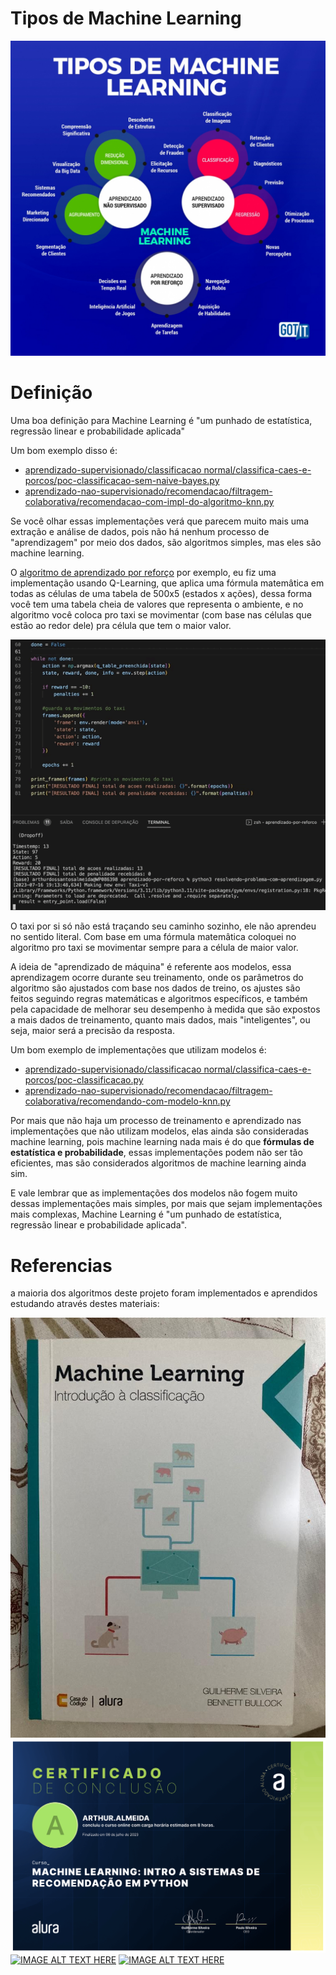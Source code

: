 # Tipos de Machine Learning

![img](/assets/tipos.jpeg)

# Definição

Uma boa definição para Machine Learning é "um punhado de estatística, regressão linear e probabilidade aplicada"

Um bom exemplo disso é: 
- [aprendizado-supervisionado/classificacao normal/classifica-caes-e-porcos/poc-classificacao-sem-naive-bayes.py](https://github.com/DeveloperArthur/machine-learning/blob/main/aprendizado-supervisionado/classificacao%20normal/classifica-caes-e-porcos/poc-classificacao-sem-naive-bayes.py)
- [aprendizado-nao-supervisionado/recomendacao/filtragem-colaborativa/recomendacao-com-impl-do-algoritmo-knn.py](https://github.com/DeveloperArthur/machine-learning/blob/main/aprendizado-nao-supervisionado/recomendacao/filtragem-colaborativa/recomendacao-com-impl-do-algoritmo-knn.py)

Se você olhar essas implementações verá que parecem muito mais uma extração e análise de dados, pois não há nenhum processo de "aprendizagem" por meio dos dados, são algoritmos simples, mas eles são machine learning.

O [algoritmo de aprendizado por reforço](https://github.com/DeveloperArthur/machine-learning/blob/main/aprendizado-por-reforco/resolvendo-problema-com-aprendizagem.py) por exemplo, eu fiz uma implementação usando Q-Learning, que aplica uma fórmula matemâtica em todas as células de uma tabela de 500x5 (estados x ações), dessa forma você tem uma tabela cheia de valores que representa o ambiente, e no algoritmo você coloca pro taxi se movimentar (com base nas células que estão ao redor dele) pra célula que tem o maior valor.

![](/assets/taxi.gif)

O taxi por si só não está traçando seu caminho sozinho, ele não aprendeu no sentido literal. Com base em uma fórmula matemâtica coloquei no algoritmo pro taxi se movimentar sempre para a célula de maior valor.

A ideia de "aprendizado de máquina" é referente aos modelos, essa aprendizagem ocorre durante seu treinamento, onde os parâmetros do algoritmo são ajustados com base nos dados de treino, os ajustes são feitos seguindo regras matemáticas e algoritmos específicos, e também pela capacidade de melhorar seu desempenho à medida que são expostos a mais dados de treinamento, quanto mais dados, mais "inteligentes", ou seja, maior será a precisão da resposta.

Um bom exemplo de implementações que utilizam modelos é:
- [aprendizado-supervisionado/classificacao normal/classifica-caes-e-porcos/poc-classificacao.py](https://github.com/DeveloperArthur/machine-learning/blob/main/aprendizado-supervisionado/classificacao%20normal/classifica-caes-e-porcos/poc-classificacao.py)
- [aprendizado-nao-supervisionado/recomendacao/filtragem-colaborativa/recomendando-com-modelo-knn.py](https://github.com/DeveloperArthur/machine-learning/blob/main/aprendizado-nao-supervisionado/recomendacao/filtragem-colaborativa/recomendando-com-modelo-knn.py)

Por mais que não haja um processo de treinamento e aprendizado nas implementações que não utilizam modelos, elas ainda são consideradas machine learning, pois machine learning nada mais é do que **fórmulas de estatística e probabilidade**, essas implementações podem não ser tão eficientes, mas são considerados algoritmos de machine learning ainda sim.

E vale lembrar que as implementações dos modelos não fogem muito dessas implementações mais simples, por mais que sejam implementações mais complexas, Machine Learning é "um punhado de estatística, regressão linear e probabilidade aplicada".

# Referencias

a maioria dos algoritmos deste projeto foram implementados e aprendidos estudando através destes materiais:

![img](/assets/classificacao.jpeg)
![img](/assets/recomendacao.png)
[![IMAGE ALT TEXT HERE](https://img.youtube.com/vi/zQUFxZsZODY/0.jpg)](https://www.youtube.com/watch?v=zQUFxZsZODY)
[![IMAGE ALT TEXT HERE](https://img.youtube.com/vi/uePeleYXD-0/0.jpg)](https://www.youtube.com/watch?v=uePeleYXD-0)
